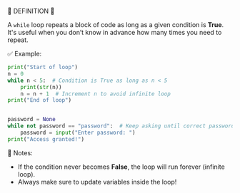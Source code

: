 🧠 DEFINITION 🧠

A `while` loop repeats a block of code as long as a given condition is **True**.
It's useful when you don’t know in advance how many times you need to repeat.

✅ Example:

```python
print("Start of loop")
n = 0
while n < 5:  # Condition is True as long as n < 5
    print(str(n))
    n = n + 1  # Increment n to avoid infinite loop
print("End of loop")


password = None
while not password == "password":  # Keep asking until correct password
    password = input("Enter password: ")
print("Access granted!")
```

📌 Notes:

* If the condition never becomes **False**, the loop will run forever (infinite loop).
* Always make sure to update variables inside the loop!
